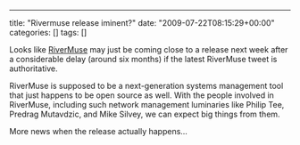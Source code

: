 ---
title: "Rivermuse release iminent?"
date: "2009-07-22T08:15:29+00:00"
categories: []
tags: []

Looks like <a href="http://www.rivermuse.com/">RiverMuse</a> may just be coming close to a release next week after a considerable delay (around six months) if the latest RiverMuse tweet is authoritative.

RiverMuse is supposed to be a next-generation systems management tool that just happens to be open source as well. With the people involved in RiverMuse, including such network management luminaries like Philip Tee, Predrag Mutavdzic, and Mike Silvey, we can expect big things from them.

More news when the release actually happens...
